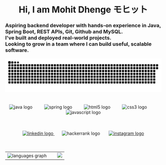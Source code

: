 <h1 align="center">Hi, I am Mohit Dhenge モヒット</h1>

<h3 align="left">
  Aspiring backend developer with hands-on experience in Java, Spring Boot, REST APIs, Git, Github and MySQL.<br>
  I've built and deployed real-world projects.<br>
  Looking to grow in a team where I can build useful, scalable software.
</h3>

<!-- Snake animation (note: use GIF version if SVG does not animate) -->
<p align="center" style="margin-bottom: 36px;">
  <img src="https://raw.githubusercontent.com/Mohitz07/Mohitz07/output/snake.svg" alt="Snake animation" />
  <!-- Or, for the GIF version if SVG animation is not supported -->
  <!-- <img src="https://github.com/Mohitz07/Mohitz07/raw/main/output/snake.gif" alt="Snake animation" /> -->
</p>

<!-- Technologies Section -->
<div align="center" style="margin-bottom: 20px;">
  <img src="https://cdn.jsdelivr.net/gh/devicons/devicon/icons/java/java-original.svg" height="60" alt="java logo"/>
  <img width="30"/>
  <img src="https://cdn.jsdelivr.net/gh/devicons/devicon/icons/spring/spring-original.svg" height="60" alt="spring logo"/>
  <img width="30"/>
  <img src="https://cdn.jsdelivr.net/gh/devicons/devicon/icons/html5/html5-original.svg" height="60" alt="html5 logo"/>
  <img width="30"/>
  <img src="https://cdn.jsdelivr.net/gh/devicons/devicon/icons/css3/css3-original.svg" height="60" alt="css3 logo"/>
  <img width="30"/>
  <img src="https://cdn.jsdelivr.net/gh/devicons/devicon/icons/javascript/javascript-original.svg" height="60" alt="javascript logo"/>
</div>

<br>
<!-- Social Links Section -->
<p align="center" style="margin-bottom: 20px;">
  <a href="https://www.linkedin.com/in/mrdhenge/" target="_blank">
    <img src="https://img.shields.io/static/v1?message=LinkedIn&logo=linkedin&label=&color=0077B5&logoColor=white&labelColor=&style=for-the-badge" height="100" alt="linkedin logo"/>
  </a>
  <img width="20"/>
  <img src="https://img.shields.io/static/v1?message=Geeks%20For%20Geeks&logo=hackerrank&label=&color=&logoColor=&labelColor=&style=for-the-badge" height="100" alt="hackerrank logo"/>
  <img width="20"/>
  <a href="https://www.instagram.com/_fitwithmohit" target="_blank">
    <img src="https://img.shields.io/static/v1?message=Instagram&logo=instagram&label=&color=E4405F&logoColor=white&labelColor=&style=for-the-badge" height="100" alt="instagram logo"/>
  </a>
</p>

<br>
<!-- Languages Graph and GIF side by side -->
<table align="center" style="border: none;">
  <tr>
    <td>
      <img src="https://github-readme-stats.vercel.app/api/top-langs?username=Mohitz07&locale=en&hide_title=false&layout=compact&card_width=320&langs_count=5&theme=dracula&hide_border=false" height="150" alt="languages graph" />
    </td>
    <td>
      <img src="https://media1.giphy.com/media/v1.Y2lkPTc5MGI3NjExdWJpMW5qOGM0ank5ODgwOGF3eGN3aGF2aXZ5NW11bTNremhhN3IxMSZlcD12MV9pbnRlcm5hbF9naWZfYnlfaWQmY3Q9Zw/mXz3v0UdjrNTO/giphy.gif" height="150" style="margin-left: 20px;" />
    </td>
  </tr>
</table>
